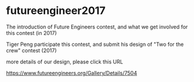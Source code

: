 # futureengineer2017

The introduction of Future Engineers contest, and what we get involved for this contest (in 2017)

Tiger Peng participate this contest, and submit his design of "Two for the crew" contest (2017)

more details of our design, please click this URL

https://www.futureengineers.org/Gallery/Details/7504
